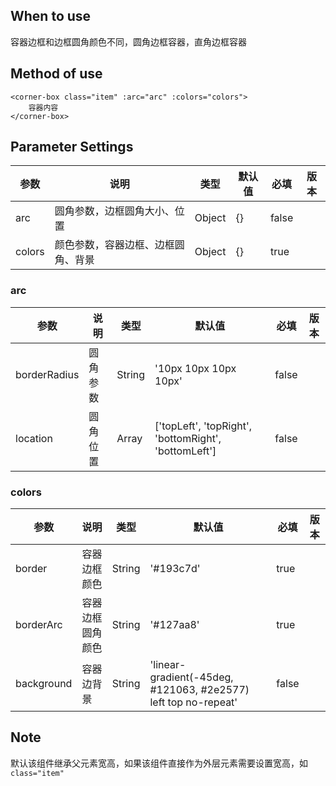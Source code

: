 ## When to use

容器边框和边框圆角颜色不同，圆角边框容器，直角边框容器

## Method of use

```vue  
<corner-box class="item" :arc="arc" :colors="colors">
    容器内容
</corner-box>
```

## Parameter Settings

| 参数      | 说明                  | 类型   | 默认值 | 必填 | 版本 |
| --------- | -------------------- | ------ | ----- | ----- | ---- |
| arc    | 圆角参数，边框圆角大小、位置  | Object | {} | false  |      |
| colors | 颜色参数，容器边框、边框圆角、背景  | Object | {} | true |      |

### arc

| 参数      | 说明                  | 类型   | 默认值 | 必填 | 版本 |
| --------- | -------------------- | ------ | ----- | ----- | ---- |
| borderRadius | 圆角参数  | String | '10px 10px 10px 10px' | false  |      |
| location     | 圆角位置  | Array | ['topLeft', 'topRight', 'bottomRight', 'bottomLeft'] | false |      |

### colors

| 参数      | 说明                  | 类型   | 默认值 | 必填 | 版本 |
| --------- | -------------------- | ------ | ----- | ----- | ---- |
| border     | 容器边框颜色    | String | '#193c7d' | true |      |
| borderArc  | 容器边框圆角颜色 | String | '#127aa8' | true  |      |
| background | 容器边背景     | String | 'linear-gradient(-45deg, #121063, #2e2577) left top no-repeat' | false |      |

## Note

默认该组件继承父元素宽高，如果该组件直接作为外层元素需要设置宽高，如 `class="item"`
